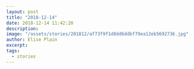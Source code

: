 ```yaml
---
layout: post
title: "2018-12-14"
date: 2018-12-14 11:42:20
description: 
image: "/assets/stories/201812/af73f9f1d8dd6ddbf79ea12eb5692736.jpg"
author: Elise Plain
excerpt: 
tags: 
  - stories
---
```



<p></p>
